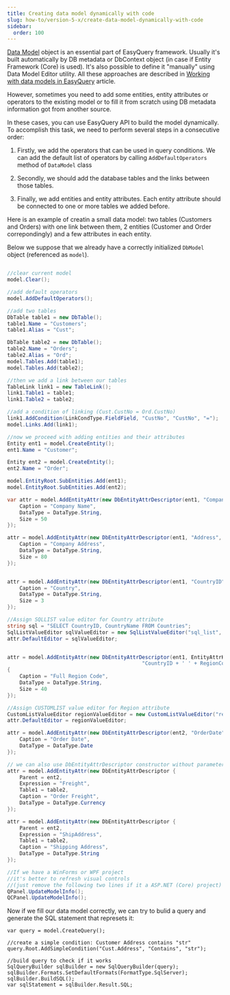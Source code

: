 ```yaml
---
title: Creating data model dynamically with code
slug: how-to/version-5-x/create-data-model-dynamically-with-code
sidebar:
  order: 100
---
```


[Data Model](///easyquery/docs/fundamentals/data-model) object is an essential part of EasyQuery framework. Usually it's built automatically by DB metadata or DbContext object (in case if Entity Framework (Core) is used). It's also possible to define it "manually" using Data Model Editor utility. All these approaches are described in [Working with data models in EasyQuery](///easyquery/docs/getting-started/working-with-data-model) article.

However, sometimes you need to add some entities, entity attributes or operators to the existing model or to fill it from scratch using DB metadata information got from another source. 

In these cases, you can use EasyQuery API to build the model dynamically. To accomplish this task, we need to perform several steps in a consecutive order:

1. Firstly, we add the operators that can be used in query conditions. We can add the default list of operators by calling  `AddDefaultOperators` method of `DataModel` class 

2. Secondly, we should add the database tables and the links between those tables.

3. Finally, we add entities and entity attributes. Each entity attribute should be connected to one or more tables we added before.

Here is an example of creatin a small data model: two tables (Customers and Orders) with one link between them, 2 entities (Customer and Order correpondingly) and a few attributes in each entity.

Below we suppose that we already have a correctly initialized `DbModel` object (referenced as `model`).

```c#

//clear current model
model.Clear();

//add default operators
model.AddDefaultOperators();

//add two tables
DbTable table1 = new DbTable();
table1.Name = "Customers";
table1.Alias = "Cust";

DbTable table2 = new DbTable();
table2.Name = "Orders";
table2.Alias = "Ord";
model.Tables.Add(table1);
model.Tables.Add(table2);

//then we add a link between our tables
TableLink link1 = new TableLink();
link1.Table1 = table1;
link1.Table2 = table2;

//add a condition of linking (Cust.CustNo = Ord.CustNo)
link1.AddCondition(LinkCondType.FieldField, "CustNo", "CustNo", "=");
model.Links.Add(link1);

//now we proceed with adding entities and their attributes
Entity ent1 = model.CreateEntity();
ent1.Name = "Customer";

Entity ent2 = model.CreateEntity();
ent2.Name = "Order";

model.EntityRoot.SubEntities.Add(ent1);
model.EntityRoot.SubEntities.Add(ent2);

var attr = model.AddEntityAttr(new DbEntityAttrDescriptor(ent1, "CompanyName", table1) { 
    Caption = "Company Name",
    DataType = DataType.String,
    Size = 50
});

attr = model.AddEntityAttr(new DbEntityAttrDescriptor(ent1, "Address", table1) {
    Caption = "Company Address",
    DataType = DataType.String,
    Size = 80
});


attr = model.AddEntityAttr(new DbEntityAttrDescriptor(ent1, "CountryID", table1) {
    Caption = "Country",
    DataType = DataType.String,
    Size = 3
});

//Assign SQLLIST value editor for Country attribute
string sql = "SELECT CountryID, CountryName FROM Countries";
SqlListValueEditor sqlValueEditor = new SqlListValueEditor("sql_list", sql);
attr.DefaultEditor = sqlValueEditor;


attr = model.AddEntityAttr(new DbEntityAttrDescriptor(ent1, EntityAttrKind.Virtual, 
                                            "CountryID + ' ' + RegionCode", table1) 
{
    Caption = "Full Region Code",
    DataType = DataType.String,
    Size = 40
});          

//Assign CUSTOMLIST value editor for Region attribute
CustomListValueEditor regionValueEditor = new CustomListValueEditor("region_list", "RegionList");
attr.DefaultEditor = regionValueEditor;

attr = model.AddEntityAttr(new DbEntityAttrDescriptor(ent2, "OrderDate", table2) {
    Caption = "Order Date",
    DataType = DataType.Date
});

// we can also use DbEntityAttrDescriptor constructor without parameters
attr = model.AddEntityAttr(new DbEntityAttrDescriptor {
    Parent = ent2, 
    Expression = "Freight",
    Table1 = table2,
    Caption = "Order Freight",
    DataType = DataType.Currency
});

attr = model.AddEntityAttr(new DbEntityAttrDescriptor {
    Parent = ent2,
    Expression = "ShipAddress", 
    Table1 = table2,
    Caption = "Shipping Address",
    DataType = DataType.String
});

//If we have a WinForms or WPF project 
//it's better to refresh visual controls
//(just remove the following two lines if it a ASP.NET (Core) project)
QPanel.UpdateModelInfo();
QCPanel.UpdateModelInfo();
```


Now if we fill our data model correctly, we can try to bulid a query and generate the SQL statement that represets it:

```
var query = model.CreateQuery();

//create a simple condition: Customer Address contains "str"
query.Root.AddSimpleCondition("Cust.Address", "Contains", "str");

//build query to check if it works
SqlQueryBuilder sqlBuilder = new SqlQueryBuilder(query);
sqlBuilder.Formats.SetDefaultFormats(FormatType.SqlServer);
sqlBuilder.BuildSQL();
var sqlStatement = sqlBuilder.Result.SQL;

```
